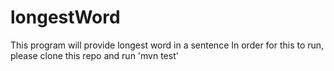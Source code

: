 # longestWord
This program will provide longest word in a sentence
In order for this to run, please clone this repo and run 'mvn test'
